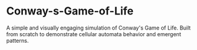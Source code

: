 # Conway-s-Game-of-Life
A simple and visually engaging simulation of Conway's Game of Life. Built from scratch to demonstrate cellular automata behavior and emergent patterns.
